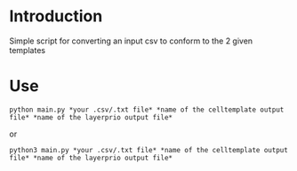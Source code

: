 # Introduction
Simple script for converting an input csv to conform to the 2 given templates

# Use
`python main.py *your .csv/.txt file* *name of the celltemplate output file* *name of the layerprio output file*`

or

`python3 main.py *your .csv/.txt file* *name of the celltemplate output file* *name of the layerprio output file*`
